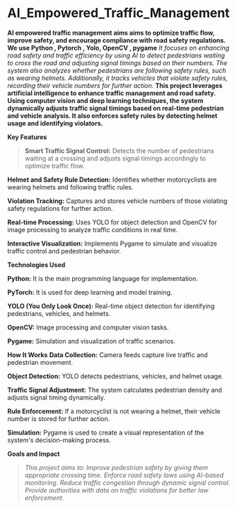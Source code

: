 # AI_Empowered_Traffic_Management
  **AI empowered traffic management aims aims to optimize traffic flow, improve safety, and encourage compliance with road safety regulations. We use Python , Pytorch , Yolo, OpenCV , pygame**
_It focuses on enhancing road safety and traffic efficiency by using AI to detect pedestrians waiting to cross the road and adjusting signal timings based on their numbers. The system also analyzes whether pedestrians are following safety rules, such as wearing helmets. Additionally, it tracks vehicles that violate safety rules, recording their vehicle numbers for further action._
**This project leverages artificial intelligence to enhance traffic management and road safety. Using computer vision and deep learning techniques, the system dynamically adjusts traffic signal timings based on real-time pedestrian and vehicle analysis. It also enforces safety rules by detecting helmet usage and identifying violators.**

**Key Features**
> **Smart Traffic Signal Control:** Detects the number of pedestrians waiting at a crossing and adjusts signal timings accordingly to optimize traffic flow.

**Helmet and Safety Rule Detection:** Identifies whether motorcyclists are wearing helmets and following traffic rules.

**Violation Tracking:** Captures and stores vehicle numbers of those violating safety regulations for further action.

**Real-time Processing:** Uses YOLO for object detection and OpenCV for image processing to analyze traffic conditions in real time.

**Interactive Visualization:** Implements Pygame to simulate and visualize traffic control and pedestrian behavior.

**Technologies Used**

**Python:** It is the main programming language for implementation.

**PyTorch:** It is used for deep learning and model training.

**YOLO (You Only Look Once):** Real-time object detection for identifying pedestrians, vehicles, and helmets.

**OpenCV:** Image processing and computer vision tasks.

**Pygame:** Simulation and visualization of traffic scenarios.

**How It Works**
**Data Collection:** Camera feeds capture live traffic and pedestrian movement.

**Object Detection:** YOLO detects pedestrians, vehicles, and helmet usage.

**Traffic Signal Adjustment:** The system calculates pedestrian density and adjusts signal timing dynamically.

**Rule Enforcement:** If a motorcyclist is not wearing a helmet, their vehicle number is stored for further action.

**Simulation:** Pygame is used to create a visual representation of the system's decision-making process.

**Goals and Impact**
> _This project aims to:
> Improve pedestrian safety by giving them appropriate crossing time.
> Enforce road safety laws using AI-based monitoring. 
> Reduce traffic congestion through dynamic signal control.
> Provide authorities with data on traffic violations for better law enforcement._
